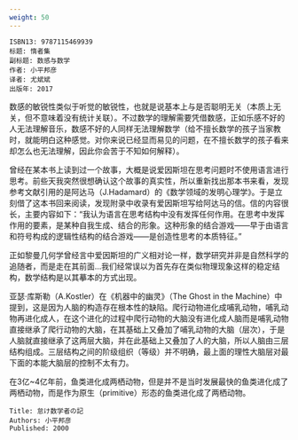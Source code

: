 ```yaml
---
weight: 50
---
```


```
ISBN13: 9787115469939
标题: 惰者集
副标题: 数感与数学
作者: 小平邦彦
译者: 尤斌斌
出版年: 2017
```

数感的敏锐性类似于听觉的敏锐性，也就是说基本上与是否聪明无关（本质上无关，但不意味着没有统计关联）。不过数学的理解需要凭借数感，正如乐感不好的人无法理解音乐，数感不好的人同样无法理解数学（给不擅长数学的孩子当家教时，就能明白这种感觉。对你来说已经显而易见的问题，在不擅长数学的孩子看来却怎么也无法理解，因此你会苦于不知如何解释）。

曾经在某本书上读到过一个故事，大概是说爱因斯坦在思考问题时不使用语言进行思考。前些天我突然很想确认这个故事的真实性，所以重新找出那本书来看，发现参考文献引用的是阿达马（J.Hadamard）的《数学领域的发明心理学》。于是立刻借了这本书回来阅读，发现附录中收录有爱因斯坦写给阿达马的信。信的内容很长，主要内容如下：“我认为语言在思考结构中没有发挥任何作用。在思考中发挥作用的要素，是某种自我生成、结合的形象。这种形象的结合游戏——早于由语言和符号构成的逻辑性结构的结合游戏——是创造性思考的本质特征。”

正如黎曼几何学曾经言中爱因斯坦的广义相对论一样，数学研究并非是自然科学的追随者，而是走在其前面…我们经常误以为首先存在类似物理现象这样的稳定结构，数学结构是以其摹本的方式出现。

亚瑟·库斯勒（A.Kostler）在《机器中的幽灵》（The Ghost in the Machine）中提到，这是因为人脑的构造存在根本性的缺陷。爬行动物进化成哺乳动物，哺乳动物再进化成人，在这个进化的过程中爬行动物的大脑没有进化成人脑而是哺乳动物直接继承了爬行动物的大脑，在其基础上又叠加了哺乳动物的大脑（层次），于是人脑就直接继承了这两层大脑，并在此基础上又叠加了人的大脑，所以人脑由三层结构组成。三层结构之间的阶级组织（等级）并不明确，最上面的理性大脑层对最下面的本能大脑层的控制不太有力。

在3亿~4亿年前，鱼类进化成两栖动物，但是并不是当时发展最快的鱼类进化成了两栖动物，而是作为原生（primitive）形态的鱼类进化成了两栖动物。

```
Title: 怠け数学者の記
Authors: 小平邦彦
Published: 2000
```